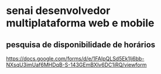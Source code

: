 # senai desenvolvedor multiplataforma web e mobile

## pesquisa de disponibilidade de horários
https://docs.google.com/forms/d/e/1FAIpQLSd5Ek1lj6bb-NXsqU3imUaf6MHDqB-S-143GEmBXlv6DC1iRQ/viewform
